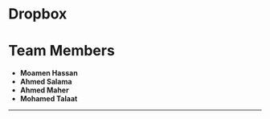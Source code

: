 # **Dropbox**

# **Team Members**

- **Moamen Hassan**
- **Ahmed Salama**
- **Ahmed Maher**
- **Mohamed Talaat**

---
